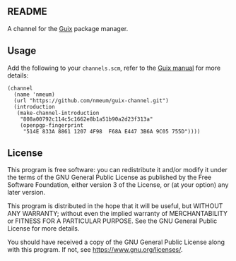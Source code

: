 ## README

A channel for the [Guix] package manager.

## Usage

Add the following to your `channels.scm`, refer to the [Guix manual][guix channels] for more details:

	(channel
	  (name 'nmeum)
	  (url "https://github.com/nmeum/guix-channel.git")
	  (introduction
	   (make-channel-introduction
	    "808a00792c114c5c1662e8b1a51b90a2d23f313a"
	    (openpgp-fingerprint
	     "514E 833A 8861 1207 4F98  F68A E447 3B6A 9C05 755D"))))

## License

This program is free software: you can redistribute it and/or modify it
under the terms of the GNU General Public License as published by the
Free Software Foundation, either version 3 of the License, or (at your
option) any later version.

This program is distributed in the hope that it will be useful, but
WITHOUT ANY WARRANTY; without even the implied warranty of
MERCHANTABILITY or FITNESS FOR A PARTICULAR PURPOSE. See the GNU General
Public License for more details.

You should have received a copy of the GNU General Public License along
with this program. If not, see <https://www.gnu.org/licenses/>.

[Guix]: https://guix.gnu.org
[guix channels]: https://guix.gnu.org/manual/devel/en/guix.html#Channels
